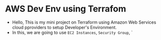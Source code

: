 # AWS Dev Env using Terrafom

- Hello, This is my mini project on Terraform using Amazon Web Services cloud pproviders to setup Developer's Environment.
- In this, we are going to use `EC2 Instances`, `Security Group`, `